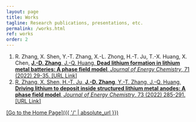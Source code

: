 ```yaml
---
layout: page
title: Works
tagline: Research publications, presentations, etc.
permalink: /works.html
ref: works
order: 2
---
```


1. R. Zhang, X. Shen, Y.-T. Zhang, X.-L. Zhong, H.-T. Ju, T.-X. Huang, X. Chen, <u>**J.-D. Zhang<u>**, J.-Q. Huang, **Dead lithium formation in lithium metal batteries: A phase field model**, *Journal of Energy Chemistry*, 71 (2022) 29-35. [[URL Link](https://doi.org/10.1016/j.jechem.2021.12.020)]
2. R. Zhang, X. Shen, H.-T. Ju, <u>**J.-D. Zhang<u>**, Y.-T. Zhang, J.-Q. Huang, **Driving lithium to deposit inside structured lithium metal anodes: A phase field model**, *Journal of Energy Chemistry*, 73 (2022) 285-291. [[URL Link](https://doi.org/10.1016/j.jechem.2022.06.010)]

[Go to the Home Page]({{ '/' | absolute_url }})
